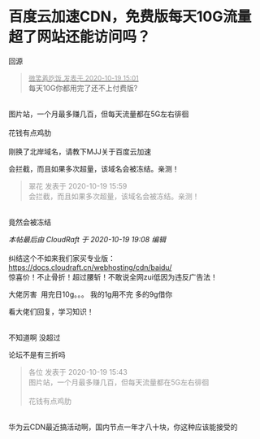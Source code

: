 # 百度云加速CDN，免费版每天10G流量超了网站还能访问吗？


回源

<div class="quote"><blockquote><font size="2"><a href="https://www.hostloc.com/forum.php?mod=redirect&amp;goto=findpost&amp;pid=9321719&amp;ptid=755999" target="_blank"><font color="#999999">微笑着吃饭 发表于 2020-10-19 15:01</font></a></font><br />
每天10G你都用完了还不上付费版?</blockquote></div><br />
图片站，一个月最多赚几百，但每天流量都在5G左右徘徊<br />
<br />
花钱有点鸡肋<br />
<br />
刚换了北岸域名，请教下MJJ关于百度云加速<img src="static/image/smiley/default/handshake.gif" smilieid="17" border="0" alt="" />

会拦截，而且如果多次超量，该域名会被冻结。亲测！

<div class="quote"><blockquote><font color="#999999">翠花 发表于 2020-10-19 15:59</font><br />
<font color="#999999">会拦截，而且如果多次超量，该域名会被冻结。亲测！</font></blockquote></div><br />
竟然会被冻结

<i class="pstatus"> 本帖最后由 CloudRaft 于 2020-10-19 19:08 编辑 </i><br />
<br />
纠结这个不如来我们家买专业版：<a href="https://docs.cloudraft.cn/webhosting/cdn/baidu/" target="_blank">https://docs.cloudraft.cn/webhosting/cdn/baidu/</a><br />
惊喜价！不止骨折！超过腰斩！不敢说全网zui低因为违反广告法！

大佬厉害&nbsp;&nbsp;用完日10g。。。 我的1g用不完 多的9g借你

看大佬们回复，学习知识！<br />
<br />
<img src="static/image/smiley/default/lol.gif" smilieid="12" border="0" alt="" /><img src="static/image/smiley/default/lol.gif" smilieid="12" border="0" alt="" /><img src="static/image/smiley/default/lol.gif" smilieid="12" border="0" alt="" />

不知道啊 没超过

论坛不是有三折吗

<div class="quote"><blockquote><font color="#999999">各位 发表于 2020-10-19 15:43</font><br />
<font color="#999999">图片站，一个月最多赚几百，但每天流量都在5G左右徘徊<br />
<br />
花钱有点鸡肋<br />
</font></blockquote></div><br />
华为云CDN最近搞活动啊，国内节点一年才八十块，你这种应该能接受的
